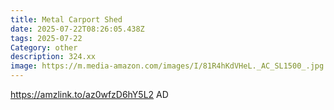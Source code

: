 ```yaml
---
title: Metal Carport Shed
date: 2025-07-22T08:26:05.438Z
tags: 2025-07-22
Category: other
description: 324.xx
image: https://m.media-amazon.com/images/I/81R4hKdVHeL._AC_SL1500_.jpg
---
```

 https://amzlink.to/az0wfzD6hY5L2
AD